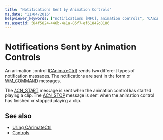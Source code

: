 ```yaml
---
title: "Notifications Sent by Animation Controls"
ms.date: "11/04/2016"
helpviewer_keywords: ["notifications [MFC], animation controls", "CAnimateCtrl class [MFC], notifications", "controls [MFC], animation", "animation controls [MFC], notifications"]
ms.assetid: 584f5824-446b-4a1a-85f7-ef61842c8186
---
```

# Notifications Sent by Animation Controls

An animation control ([CAnimateCtrl](../mfc/reference/canimatectrl-class.md)) sends two different types of notification messages. The notifications are sent in the form of [WM_COMMAND](/windows/desktop/menurc/wm-command) messages.

The [ACN_START](/windows/desktop/Controls/acn-start) message is sent when the animation control has started playing a clip. The [ACN_STOP](/windows/desktop/Controls/acn-stop) message is sent when the animation control has finished or stopped playing a clip.

## See also

- [Using CAnimateCtrl](../mfc/using-canimatectrl.md)
- [Controls](../mfc/controls-mfc.md)
